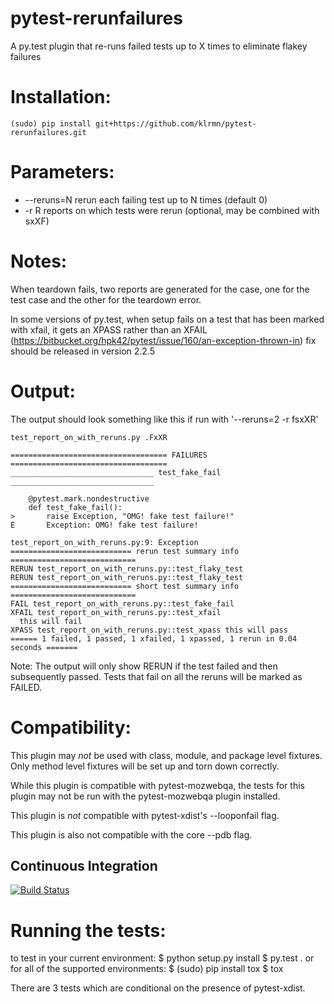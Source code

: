 pytest-rerunfailures
====================

A py.test plugin that re-runs failed tests up to X times to eliminate flakey failures

Installation:
============
    (sudo) pip install git+https://github.com/klrmn/pytest-rerunfailures.git

Parameters:
===========
* --reruns=N    rerun each failing test up to N times (default 0)
* -r R          reports on which tests were rerun (optional, may be combined with sxXF)

Notes:
======

When teardown fails, two reports are generated for the case, one for the test
case and the other for the teardown error.

In some versions of py.test, when setup fails on a test that has been marked with xfail, 
it gets an XPASS rather than an XFAIL 
(https://bitbucket.org/hpk42/pytest/issue/160/an-exception-thrown-in)
fix should be released in version 2.2.5

Output:
=======
The output should look something like this if run with '--reruns=2 -r fsxXR'

    test_report_on_with_reruns.py .FxXR
    
    =================================== FAILURES ===================================
    ________________________________ test_fake_fail ________________________________
    
        @pytest.mark.nondestructive
        def test_fake_fail():
    >       raise Exception, "OMG! fake test failure!"
    E       Exception: OMG! fake test failure!
    
    test_report_on_with_reruns.py:9: Exception
    =========================== rerun test summary info ============================
    RERUN test_report_on_with_reruns.py::test_flaky_test
    RERUN test_report_on_with_reruns.py::test_flaky_test
    =========================== short test summary info ============================
    FAIL test_report_on_with_reruns.py::test_fake_fail
    XFAIL test_report_on_with_reruns.py::test_xfail
      this will fail
    XPASS test_report_on_with_reruns.py::test_xpass this will pass
    ====== 1 failed, 1 passed, 1 xfailed, 1 xpassed, 1 rerun in 0.04 seconds =======

Note: The output will only show RERUN if the test failed and then subsequently passed. Tests that fail on all the reruns will be marked as FAILED.

Compatibility:
==============

This plugin may *not* be used with class, module, and package level fixtures. Only method level fixtures will be set up and torn down correctly.

While this plugin is compatible with pytest-mozwebqa, the tests for this plugin may not be run with the pytest-mozwebqa plugin installed.

This plugin is *not* compatible with pytest-xdist's --looponfail flag.

This plugin is also not compatible with the core --pdb flag.

Continuous Integration
----------------------
[![Build Status](https://secure.travis-ci.org/klrmn/pytest-rerunfailures.png?branch=master)](http://travis-ci.org/klrmn/pytest-rerunfailures)

Running the tests:
=================
to test in your current environment:
    $ python setup.py install
    $ py.test .
or for all of the supported environments:
    $ (sudo) pip install tox
    $ tox

There are 3 tests which are conditional on the presence of pytest-xdist.
